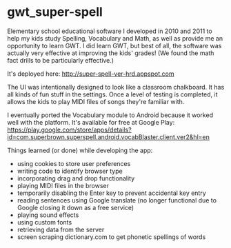 # gwt_super-spell

Elementary school educational software I developed in 2010 and 2011 to help my kids study Spelling,
Vocabulary and Math, as well as provide me an opportunity to learn GWT.  I did learn GWT, but best
of all, the software was actually very effective at improving the kids' grades! (We found the math 
fact drills to be particularly effective.)

It's deployed here: http://super-spell-ver-hrd.appspot.com

The UI was intentionally designed to look like a classroom chalkboard. It has all kinds of fun stuff
in the settings. Once a level of testing is completed, it allows the kids to play MIDI files of
songs they're familiar with.


I eventually ported the Vocabulary module to Android because it worked well with the platform. It's 
available for free at Google Play:
https://play.google.com/store/apps/details?id=com.superbrown.superspell.android.vocabBlaster.client.ver2&hl=en 


Things learned (or done) while developing the app: 
- using cookies to store user preferences
- writing code to identify browser type
- incorporating drag and drop functionality
- playing MIDI files in the browser
- temporarily disabling the Enter key to prevent accidental key entry
- reading sentences using Google translate (no longer functional due to Google closing it down as a free service)
- playing sound effects
- using custom fonts
- retrieving data from the server
- screen scraping dictionary.com to get phonetic spellings of words
